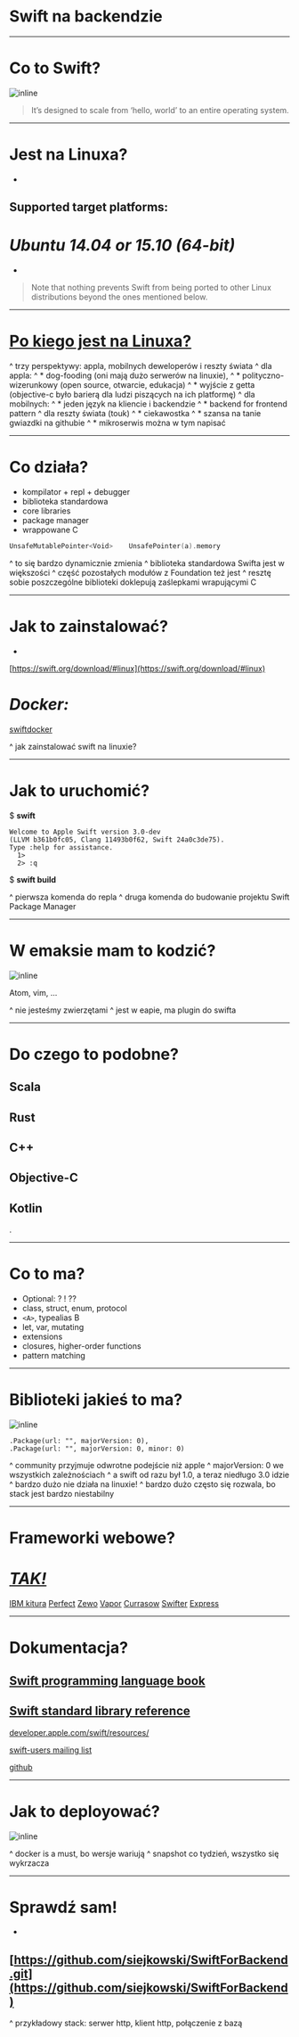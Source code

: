 # Swift na backendzie

---

# Co to Swift?

![inline](https://upload.wikimedia.org/wikipedia/commons/thumb/9/9d/Swift_logo.svg/853px-Swift_logo.svg.png)
 
> It’s designed to scale from ‘hello, world’ 
> to an entire operating system.

---

# Jest na Linuxa?

-

## Supported target platforms:
# *Ubuntu 14.04 or 15.10 (64-bit)*

-

> Note that nothing prevents Swift from being ported to other Linux distributions beyond the ones mentioned below.

---

# **[Po kiego jest na Linuxa?](https://www.thoughtworks.com/radar/techniques/bff-backend-for-frontends)**

^ trzy perspektywy: appla, mobilnych deweloperów i reszty świata
^ dla appla: 
^ * dog-fooding (oni mają dużo serwerów na linuxie), 
^ * polityczno-wizerunkowy (open source, otwarcie, edukacja) 
^ * wyjście z getta (objective-c było barierą dla ludzi piszących na ich platformę)
^ dla mobilnych:
^ * jeden język na kliencie i backendzie 
^ * backend for frontend pattern
^ dla reszty świata (touk)
^ * ciekawostka
^ * szansa na tanie gwiazdki na githubie
^ * mikroserwis można w tym napisać

---

# Co działa?

* kompilator + repl + debugger
* biblioteka standardowa
* core libraries
* package manager
* wrappowane C

```swift
UnsafeMutablePointer<Void>    UnsafePointer(a).memory
```

^ to się bardzo dynamicznie zmienia
^ biblioteka standardowa Swifta jest w większości
^ część pozostałych modułów z Foundation też jest
^ resztę sobie poszczególne biblioteki doklepują zaślepkami wrapującymi C

---

# Jak to zainstalować?

-

[https://swift.org/download/#linux](https://swift.org/download/#linux)

# *Docker:*

[swiftdocker](https://github.com/swiftdocker/docker-swift)

^ jak zainstalować swift na linuxie?

---

# Jak to uruchomić?


$ **swift**

```
Welcome to Apple Swift version 3.0-dev 
(LLVM b361b0fc05, Clang 11493b0f62, Swift 24a0c3de75). 
Type :help for assistance.
  1> 
  2> :q
```

$ **swift build**

^ pierwsza komenda do repla
^ druga komenda do budowanie projektu Swift Package Manager

---

# W emaksie mam to kodzić?

![inline](http://resources.jetbrains.com/assets/media/open-graph/clion_800x320.png)

Atom, vim, ...

^ nie jesteśmy zwierzętami
^ jest w eapie, ma plugin do swifta

---

# Do czego to podobne?

Scala 
-
Rust 
-
C++ 
-
Objective-C
-
**Kotlin**
-
.

---

# Co to ma?

* Optional: ? ! ??
* class, struct, enum, protocol
* `<A>`, typealias B
* let, var, mutating
* extensions
* closures, higher-order functions
* pattern matching

---

# Biblioteki jakieś to ma?

![inline](https://blog.testfort.com/wp-content/uploads/2012/07/ALPHA-BETA.png)

```
.Package(url: "", majorVersion: 0),
.Package(url: "", majorVersion: 0, minor: 0)
```

^ community przyjmuje odwrotne podejście niż apple
^ majorVersion: 0 we wszystkich zależnościach
^ a swift od razu był 1.0, a teraz niedługo 3.0 idzie
^ bardzo dużo nie działa na linuxie!
^ bardzo dużo często się rozwala, bo stack jest bardzo niestabilny

---

# Frameworki webowe?

# *[TAK!](https://github.com/matteocrippa/awesome-swift#webserver)*

[IBM kitura](https://developer.ibm.com/swift/products/kitura/)
[Perfect](http://perfect.org/)
[Zewo](http://www.zewo.io)
[Vapor](https://github.com/qutheory/vapor)
[Currasow](https://curassow.fuller.li/en/latest/) 
[Swifter](https://github.com/httpswift/swifter) 
[Express](https://github.com/crossroadlabs/Express)

---

# Dokumentacja?

## **[Swift programming language book](https://developer.apple.com/library/ios/documentation/Swift/Conceptual/Swift_Programming_Language/index.html)**

## **[Swift standard library reference](https://developer.apple.com/library/ios/documentation/General/Reference/SwiftStandardLibraryReference/index.html#//apple_ref/doc/uid/TP40014608)**

[developer.apple.com/swift/resources/](https://developer.apple.com/swift/resources/)

[swift-users mailing list](https://lists.swift.org/mailman/listinfo/swift-users)

[github](http://github.com)

---

# Jak to deployować?

![inline](http://blog.jetbrains.com/phpstorm/files/2015/10/large_v-trans.png)

^ docker is a must, bo wersje wariują
^ snapshot co tydzień, wszystko się wykrzacza

---

# Sprawdź sam!

-

## [https://github.com/siejkowski/SwiftForBackend.git](https://github.com/siejkowski/SwiftForBackend)

^ przykładowy stack: serwer http, klient http, połączenie z bazą






